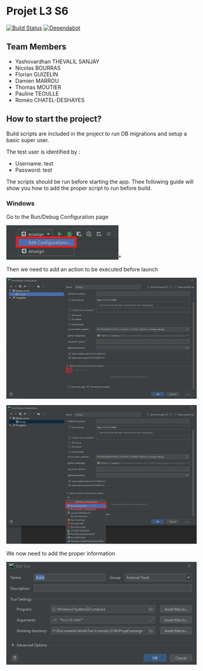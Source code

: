 # Projet L3 S6
[![Build Status](https://travis-ci.com/tag166tt/l3_s6_projet.svg?token=hfWoGD6NjtKs6Vbqwnfs&branch=master)](https://travis-ci.com/tag166tt/l3_s6_projet)
[![Dependabot](https://badgen.net/badge/Dependabot/enabled/green?icon=dependabot)](https://dependabot.com/)

## Team Members
- Yashovardhan THEVALIL SANJAY
- Nicolas BOURRAS
- Florian GUIZELIN
- Damien MARROU
- Thomas MOUTIER
- Pauline TEOULLE
- Roméo CHATEL-DESHAYES

## How to start the project?
Build scripts are included in the project to run DB migrations and setup a basic super user.

The test user is identified by :
- Username: test
- Password: test

The scripts should be run before starting the app. Thee following guide will show you how to add the proper script to run before build.

### Windows
Go to the Run/Debug Configuration page

![Run Debug Config](/readme_images/run_debug_edit.png)*

Then we need to add an action to be executed before launch

![Run Debug Plus](/readme_images/run_conf.png)

![Run Debug External Tool](/readme_images/run_conf_plus.png)

We now need to add the proper information

![Tool Config](/readme_images/tool_config.png)
